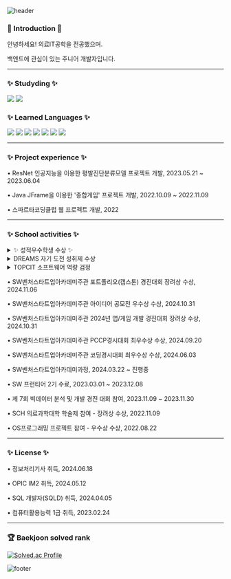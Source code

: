 ![header](https://capsule-render.vercel.app/api?type=waving&&color=gradient&height=100&section=header&fontSize=90)
<div align = "left">
<h3> 👋 Introduction 👋 </h3>
<!-- 	 -->
<p> 안녕하세요! 의료IT공학을 전공했으며.</p>
<p> 백엔드에 관심이 있는 주니어 개발자입니다. </p>
<hr>
<h3>✨ Studyding ✨</h3>
<img src="https://img.shields.io/badge/spring-6DB33F?style=for-the-badge&logo=spring&logoColor=white">
<img src="https://img.shields.io/badge/springboot-6DB33F?style=for-the-badge&logo=springboot&logoColor=white">
<h3>✨ Learned Languages ✨</h3>

<img src="https://img.shields.io/badge/java-007396?style=for-the-badge&logo=java&logoColor=white">
<img src="https://img.shields.io/badge/C-A8B9CC?style=for-the-badge&logo=c&logoColor=white" />
<img src="https://img.shields.io/badge/C++-00599C?style=for-the-badge&logo=c%2B%2B&logoColor=white">
<img src="https://img.shields.io/badge/HTML5-E34F26?style=for-the-badge&logo=HTML5&logoColor=white" />
<img src="https://img.shields.io/badge/CSS3-1572B6?style=for-the-badge&logo=CSS3&logoColor=white" />
<img src="https://img.shields.io/badge/javascript-F7DF1E?style=for-the-badge&logo=javascript&logoColor=black">
<img src="https://img.shields.io/badge/MySQL-4479A1?style=for-the-badge&logo=MySQL&logoColor=white" />
<hr>
<h3>✨ Project experience ✨</h3>
<p>• ResNet 인공지능을 이용한 평발진단분류모델 프로젝트 개발, 2023.05.21 ~ 2023.06.04 </p>
<p>• Java JFrame을 이용한 '종합게임' 프로젝트 개발, 2022.10.09 ~ 2022.11.09 </p>
<p>• 스파르타코딩클럽 웹 프로젝트 개발, 2022 </p>
<hr>
<h3>✨ School activities ✨</h3>
<details>
  <summary>✨ 성적우수학생 수상 ✨</summary>
  <ul>
    	<li>(4학년) 2024-1학기 수상</li>
	<li>(3학년) 2023-1학기, 2학기 수상</li>
	<li>(2학년) 2022-1학기, 2학기 수상</li>
	<li>(1학년) 2020-2학기 수상</li>
  </ul>
</details>
<details>
  <summary>DREAMS 자기 도전 성취제 수상</summary>
  <ul>
    	<li>DREAMS 자기 도전 성취제 장려상 수상, 2024.01.05</li>
	<li>DREAMS 자기 도전 성취제 장려상 수상, 2023.08.04</li>
  </ul>
</details>
<details>
  <summary>TOPCIT 소프트웨어 역량 검정</summary>
  <ul>
	<li>22회 정기평가 - 675점 (수준 4) 상위 10% 이내, 2024.10.12</li>
    	<li>21회 정기평가 - 580점 (수준 3) 상위 10% 이내, 2024.05.18</li>
	<li>20회 정기평가 - 400점 (수준 3), 2023.10.28</li>
	<li>19회 정기평가 - 219점 (수준 2), 2023.05.20</li>
	<li>18회 정기평가 - 230점 (수준 2), 2022.10.29</li>
  </ul>
</details>
<p>• SW벤처스타트업아카데미주관 포트폴리오(캡스톤) 경진대회 장려상 수상, 2024.11.06</p>
<p>• SW벤처스타트업아카데미주관 아이디어 공모전 우수상 수상, 2024.10.31</p>
<p>• SW벤처스타트업아카데미주관 2024년 앱/게임 개발 경진대회 장려상 수상, 2024.10.31</p>
<p>• SW벤처스타트업아카데미주관 PCCP경시대회 최우수상 수상, 2024.09.20</p>
<p>• SW벤처스타트업아카데미주관 코딩경시대회 최우수상 수상, 2024.06.03</p>
<p>• SW벤처스타트업아카데미과정, 2024.03.22 ~ 진행중</p>
<p>• SW 프런티어 2기 수료,  2023.03.01 ~ 2023.12.08</p>
<p>• 제 7회 빅데이터 분석 및 개발 경진 대회 참여, 2023.11.09 ~ 2023.11.30 </p>
<p>• SCH 의료과학대학 학술제 참여 - 장려상 수상, 2022.11.09</p>
<p>• OS프로그래밍 프로젝트 참여 - 우수상 수상, 2022.08.22</p>
<hr>
<h3>✨ License ✨</h3>
<p>• 정보처리기사 취득, 2024.06.18 </p>
<p>• OPIC IM2 취득, 2024.05.12 </p>
<p>• SQL 개발자(SQLD) 취득, 2024.04.05 </p>
<p>• 컴퓨터활용능력 1급 취득, 2023.02.24 </p>
<hr>
<h3>🏆 Baekjoon solved rank</h3>
	
[![Solved.ac Profile](http://mazassumnida.wtf/api/v2/generate_badge?boj=oltmddn123)](https://solved.ac/oltmddn123)

</div>

![footer](https://capsule-render.vercel.app/api?type=waving&&color=gradient&height=100&section=footer&fontSize=90)
